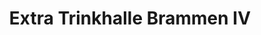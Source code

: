 ---
title: "Extra Trinkhalle Brammen IV"
url: /krefeld/extra-trinkhalle-brammen-iv/
shop: Tickets
---
